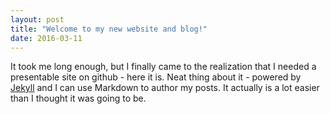 ```yaml
---
layout: post
title: "Welcome to my new website and blog!"
date: 2016-03-11
---
```


It took me long enough, but I finally came to the realization that I needed a presentable site on github - here it is.
Neat thing about it - powered by [Jekyll](http://jekyllrb.com) and I can use Markdown to author my posts.
It actually is a lot easier than I thought it was going to be.
